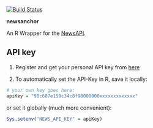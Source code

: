 
[![Build Status](https://travis-ci.com/CorrelAid/newsanchor.svg?token=61qJUDkqyXs9KzgSbKeK&branch=master)](https://travis-ci.com/CorrelAid/newsanchor)

**newsanchor**

An R Wrapper for the [NewsAPI](newsapi.org). 


API key
-------

1. Register and get your personal API key from [here](https://newsapi.org/register)

2. To automatically set the API-Key in R, save it locally:
``` r 
# your own key goes here:
apiKey = "98c687e159c34c8f98000000xxxxxxxxxxxxx" 
```
or set it globally (much more convenient):
``` r
Sys.setenv("NEWS_API_KEY" = apiKey)
```